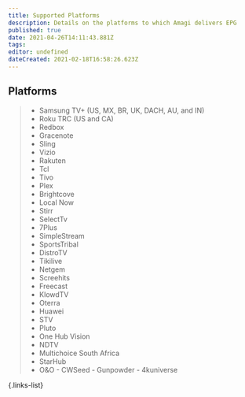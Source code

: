 ```yaml
---
title: Supported Platforms
description: Details on the platforms to which Amagi delivers EPG
published: true
date: 2021-04-26T14:11:43.881Z
tags: 
editor: undefined
dateCreated: 2021-02-18T16:58:26.623Z
---
```


## Platforms

> - Samsung TV+ (US, MX, BR, UK, DACH, AU, and IN)
> - Roku TRC (US and CA)
> - Redbox
> - Gracenote
> - Sling
> - Vizio
> - Rakuten
> - Tcl
> - Tivo
> - Plex
> - Brightcove
> - Local Now
> - Stirr
> - SelectTv
> - 7Plus
> - SimpleStream
> - SportsTribal
> - DistroTV
> - Tikilive
> - Netgem
> - Screehits
> - Freecast
> - KlowdTV
> - Oterra
> - Huawei
> - STV
> - Pluto
> - One Hub Vision
> - NDTV
> - Multichoice South Africa
> - StarHub
> - O&O 
		- CWSeed
    - Gunpowder
    - 4kuniverse
    
{.links-list}